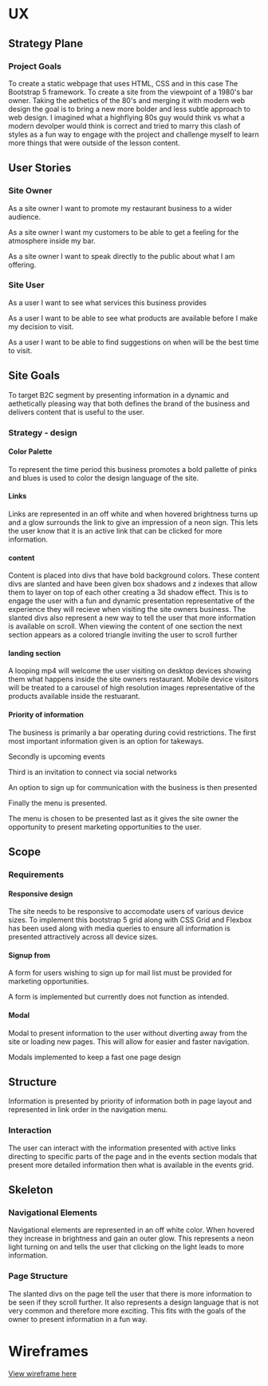 # UX

## Strategy Plane

### Project Goals

To create a static webpage that uses HTML, CSS and in this case The Bootstrap 5 framework. To create a site from the viewpoint of a 1980's bar owner. Taking the aethetics of the 80's and merging it with modern web design the goal is to bring a new more bolder and less subtle approach to web design. I imagined what a highflying 80s guy would think vs what a modern devolper would think is correct and tried to marry this clash of styles as a fun way to engage with the project and challenge myself to learn more things that were outside of the lesson content.

## User Stories 

### Site Owner
As a site owner I want to promote my restaurant business to a wider audience.

As a site owner I want my customers to be able to get a feeling for the atmosphere inside my bar.

As a site owner I want to speak directly to the public about what I am offering.

### Site User
As a user I want to see what services this business provides

As a user I want to be able to see what products are available before I make my decision to visit.

As a user I want to be able to find suggestions on when will be the best time to visit. 

## Site Goals
To target B2C segment by presenting information in a dynamic and aethetically pleasing way that both defines the brand of the business and delivers content that is useful to the user.

### Strategy - design

#### Color Palette
To represent the time period this business promotes a bold pallette of pinks and blues is used to color the design language of the site.

#### Links
Links are represented in an off white and when hovered brightness turns up and a glow surrounds the link to give an impression of a neon sign. This lets the user know that it is an active link that can be clicked for more information.

#### content
Content is placed into divs that have bold background colors. These content divs are slanted and have been given box shadows and z indexes that allow them to layer on top of each other creating a 3d shadow effect. This is to engage the user with a fun and dynamic presentation representative of the experience they will recieve when visiting the site owners business. The slanted divs also represent a new way to tell the user that more information is available on scroll. When viewing the content of one section the next section appears as a colored triangle inviting the user to scroll further


#### landing section
A looping mp4 will welcome the user visiting on desktop devices showing them what happens inside the site owners restaurant. Mobile device visitors will be treated to a carousel of high resolution images representative of the products available inside the restuarant.

#### Priority of information
The business is primarily a bar operating during covid restrictions. The first most important information given is an option for takeways.

Secondly is upcoming events

Third is an invitation to connect via social networks

An option to sign up for communication with the business is then presented

Finally the menu is presented.

The menu is chosen to be presented last as it gives the site owner the opportunity to present marketing opportunities to the user.

## Scope

### Requirements

#### Responsive design
The site needs to be responsive to accomodate users of various device sizes. To implement this bootstrap 5 grid along with CSS Grid and Flexbox has been used along with media queries to ensure all information is presented attractively across all device sizes.

#### Signup from
A form for users wishing to sign up for mail list must be provided for marketing opportunities. 

A form is implemented but currently does not function as intended.

#### Modal
Modal to present information to the user without diverting away from the site or loading new pages. This will allow for easier and faster navigation.

Modals implemented to keep a fast one page design

## Structure 

Information is presented by priority of information both in page layout and represented in link order in the navigation menu.

### Interaction
The user can interact with the information presented with active links directing to specific parts of the page and in the events section modals that present more detailed information then what is available in the events grid.

## Skeleton

### Navigational Elements
Navigational elements are represented in an off white color. When hovered they increase in brightness and gain an outer glow. This represents a neon light turning on and tells the user that clicking on the light leads to more information. 

### Page Structure
The slanted divs on the page tell the user that there is more information to be seen if they scroll further. It also represents a design language that is not very common and therefore more exciting. This fits with the goals of the owner to present information in a fun way. 

# Wireframes

[View wireframe here](assets/mockups/wireframes.pdf)